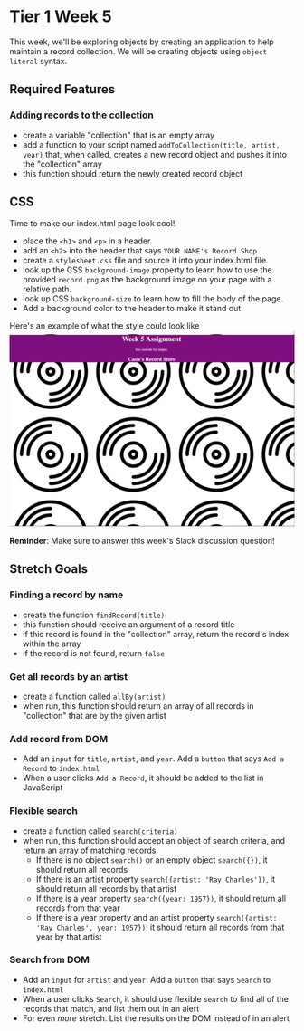 # Tier 1 Week 5

This week, we'll be exploring objects by creating an application to help maintain a record collection. We will be creating objects using `object literal` syntax.

## Required Features

### Adding records to the collection

- create a variable "collection" that is an empty array
- add a function to your script named `addToCollection(title, artist, year)` that, when called, creates a new record object and pushes it into the "collection" array
- this function should return the newly created record object

CSS
---
Time to make our index.html page look cool!

- place the `<h1>` and `<p>` in a header
- add an `<h2>` into the header that says `YOUR NAME's Record Shop`
- create a `stylesheet.css` file and source it into your index.html file.
- look up the CSS `background-image` property to learn how to use the provided `record.png` as the background image on your page with a relative path.
- look up CSS `background-size` to learn how to fill the body of the page.
- Add a background color to the header to make it stand out

Here's an example of what the style could look like
<img src="./example.png">

**Reminder**: Make sure to answer this week's Slack discussion question!

## Stretch Goals

### Finding a record by name

- create the function `findRecord(title)`
- this function should receive an argument of a record title
- if this record is found in the "collection" array, return the record's index within the array
- if the record is not found, return `false`

### Get all records by an artist

- create a function called `allBy(artist)`
- when run, this function should return an array of all records in "collection" that are by the given artist

### Add record from DOM

- Add an `input` for `title`, `artist`, and `year`. Add a `button` that says `Add a Record` to `index.html`
- When a user clicks `Add a Record`, it should be added to the list in JavaScript

### Flexible search

- create a function called `search(criteria)`
- when run, this function should accept an object of search criteria, and return an array of matching records
    - If there is no object `search()` or an empty object `search({})`, it should return all records
    - If there is an artist property `search({artist: 'Ray Charles'})`, it should return all records by that artist
    - If there is a year property `search({year: 1957})`, it should return all records from that year
    - If there is a year property and an artist property `search({artist: 'Ray Charles', year: 1957})`, it should return all records from that year by that artist

### Search from DOM

- Add an `input` for `artist` and `year`. Add a `button` that says `Search` to `index.html`
- When a user clicks `Search`, it should use flexible `search` to find all of the records that match, and list them out in an alert
- For even *more* stretch. List the results on the DOM instead of in an alert

